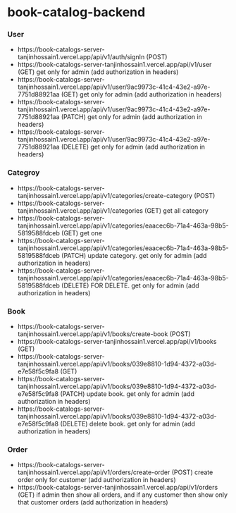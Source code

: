 # book-catalog-backend

### User
<ul>
  <li>https://book-catalogs-server-tanjinhossain1.vercel.app/api/v1/auth/signIn (POST)</li>
  <li>https://book-catalogs-server-tanjinhossain1.vercel.app/api/v1/user (GET) get only for admin (add authorization in headers)</li>
  <li>https://book-catalogs-server-tanjinhossain1.vercel.app/api/v1/user/9ac9973c-41c4-43e2-a97e-7751d88921aa (GET) get only for admin (add authorization in headers)</li>
  <li>https://book-catalogs-server-tanjinhossain1.vercel.app/api/v1/user/9ac9973c-41c4-43e2-a97e-7751d88921aa (PATCH) get only for admin (add authorization in headers)</li>
  <li>https://book-catalogs-server-tanjinhossain1.vercel.app/api/v1/user/9ac9973c-41c4-43e2-a97e-7751d88921aa (DELETE) get only for admin (add authorization in headers)</li>
</ul>

### Categroy
<ul>
  <li>https://book-catalogs-server-tanjinhossain1.vercel.app/api/v1/categories/create-category (POST)</li>
  <li>https://book-catalogs-server-tanjinhossain1.vercel.app/api/v1/categories (GET) get all category</li>
  <li>https://book-catalogs-server-tanjinhossain1.vercel.app/api/v1/categories/eaacec6b-71a4-463a-98b5-5819588fdceb (GET) get one</li>
  <li>https://book-catalogs-server-tanjinhossain1.vercel.app/api/v1/categories/eaacec6b-71a4-463a-98b5-5819588fdceb (PATCH) update category. get only for admin (add authorization in headers)</li>
  <li>https://book-catalogs-server-tanjinhossain1.vercel.app/api/v1/categories/eaacec6b-71a4-463a-98b5-5819588fdceb (DELETE) FOR DELETE. get only for admin (add authorization in headers)</li>
</ul>

### Book
<ul>
  <li>https://book-catalogs-server-tanjinhossain1.vercel.app/api/v1/books/create-book (POST)</li>
  <li>https://book-catalogs-server-tanjinhossain1.vercel.app/api/v1/books (GET)</li>
  <li>https://book-catalogs-server-tanjinhossain1.vercel.app/api/v1/books/039e8810-1d94-4372-a03d-e7e58f5c9fa8 (GET)</li>
  <li>https://book-catalogs-server-tanjinhossain1.vercel.app/api/v1/books/039e8810-1d94-4372-a03d-e7e58f5c9fa8 (PATCH) update book. get only for admin (add authorization in headers)</li>
  <li>https://book-catalogs-server-tanjinhossain1.vercel.app/api/v1/books/039e8810-1d94-4372-a03d-e7e58f5c9fa8 (DELETE) delete book. get only for admin (add authorization in headers)</li>
</ul>

### Order
<ul>
  <li>https://book-catalogs-server-tanjinhossain1.vercel.app/api/v1/orders/create-order (POST) create order only for customer (add authorization in headers)</li>
  <li>https://book-catalogs-server-tanjinhossain1.vercel.app/api/v1/orders (GET) if admin then show all orders, and if any customer then show only that customer orders (add authorization in headers)</li>
</ul>



